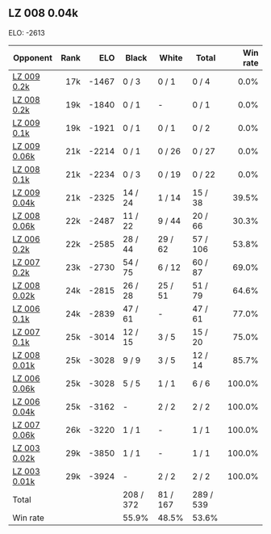 ## LZ 008 0.04k ##

ELO: -2613

Opponent | Rank | ELO | Black | White | Total | Win rate
---------|-----:|----:|-------|-------|-------|-------:
[LZ 009 0.2k](LZ%20009%200.2k.md) | 17k | -1467 | 0 / 3 | 0 / 1 | 0 / 4 | 0.0%
[LZ 008 0.2k](LZ%20008%200.2k.md) | 19k | -1840 | 0 / 1 | - | 0 / 1 | 0.0%
[LZ 009 0.1k](LZ%20009%200.1k.md) | 19k | -1921 | 0 / 1 | 0 / 1 | 0 / 2 | 0.0%
[LZ 009 0.06k](LZ%20009%200.06k.md) | 21k | -2214 | 0 / 1 | 0 / 26 | 0 / 27 | 0.0%
[LZ 008 0.1k](LZ%20008%200.1k.md) | 21k | -2234 | 0 / 3 | 0 / 19 | 0 / 22 | 0.0%
[LZ 009 0.04k](LZ%20009%200.04k.md) | 21k | -2325 | 14 / 24 | 1 / 14 | 15 / 38 | 39.5%
[LZ 008 0.06k](LZ%20008%200.06k.md) | 22k | -2487 | 11 / 22 | 9 / 44 | 20 / 66 | 30.3%
[LZ 006 0.2k](LZ%20006%200.2k.md) | 22k | -2585 | 28 / 44 | 29 / 62 | 57 / 106 | 53.8%
[LZ 007 0.2k](LZ%20007%200.2k.md) | 23k | -2730 | 54 / 75 | 6 / 12 | 60 / 87 | 69.0%
[LZ 008 0.02k](LZ%20008%200.02k.md) | 24k | -2815 | 26 / 28 | 25 / 51 | 51 / 79 | 64.6%
[LZ 006 0.1k](LZ%20006%200.1k.md) | 24k | -2839 | 47 / 61 | - | 47 / 61 | 77.0%
[LZ 007 0.1k](LZ%20007%200.1k.md) | 25k | -3014 | 12 / 15 | 3 / 5 | 15 / 20 | 75.0%
[LZ 008 0.01k](LZ%20008%200.01k.md) | 25k | -3028 | 9 / 9 | 3 / 5 | 12 / 14 | 85.7%
[LZ 006 0.06k](LZ%20006%200.06k.md) | 25k | -3028 | 5 / 5 | 1 / 1 | 6 / 6 | 100.0%
[LZ 006 0.04k](LZ%20006%200.04k.md) | 25k | -3162 | - | 2 / 2 | 2 / 2 | 100.0%
[LZ 007 0.06k](LZ%20007%200.06k.md) | 26k | -3220 | 1 / 1 | - | 1 / 1 | 100.0%
[LZ 003 0.02k](LZ%20003%200.02k.md) | 29k | -3850 | 1 / 1 | - | 1 / 1 | 100.0%
[LZ 003 0.01k](LZ%20003%200.01k.md) | 29k | -3924 | - | 2 / 2 | 2 / 2 | 100.0%
Total | | | 208 / 372 | 81 / 167 | 289 / 539 | 
Win rate| | | 55.9% | 48.5% | 53.6% | 
